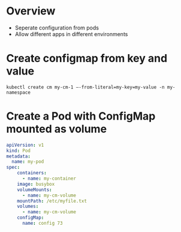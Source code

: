 # Overview
- Seperate configuration from pods
- Allow different apps in different environments

# Create configmap from key and value

```commandline
kubectl create cm my-cm-1 —-from-literal=my-key=my-value -n my-namespace
```

# Create a Pod with ConfigMap mounted as volume

```yaml
apiVersion: v1
kind: Pod
metadata:
  name: my-pod
spec:
    containers:
      - name: my-container
    image: busybox
    volumeMounts:
      - name: my-cm-volume
    mountPath: /etc/myfile.txt
    volumes:
      - name: my-cm-volume
    configMap:
      name: config 73
```